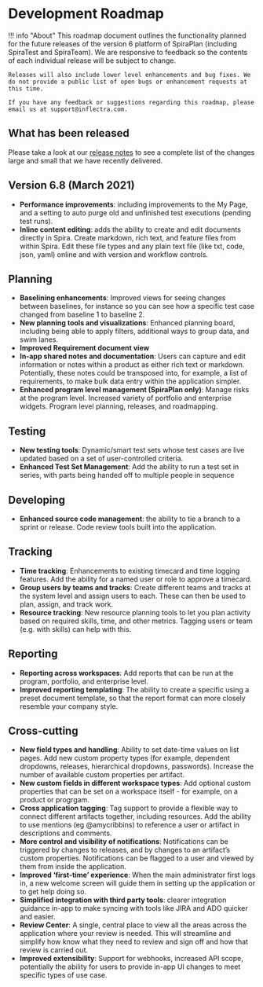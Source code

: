# Development Roadmap

!!! info "About"
    This roadmap document outlines the functionality planned for the future releases of the version 6 platform of SpiraPlan (including SpiraTest and SpiraTeam). We are responsive to feedback so the contents of each individual release will be subject to change.

    Releases will also include lower level enhancements and bug fixes. We do not provide a public list of open bugs or enhancement requests at this time.
    
    If you have any feedback or suggestions regarding this roadmap, please email us at support@inflectra.com.

## What has been released
Please take a look at our [release notes](../release-notes-v6) to see a complete list of the changes large and small that we have recently delivered.

## Version 6.8 (March 2021)
- **Performance improvements**: including improvements to the My Page, and a setting to auto purge old and unfinished test executions (pending test runs).
- **Inline content editing**: adds the ability to create and edit documents directly in Spira. Create markdown, rich text, and feature files from within Spira. Edit these file types and any plain text file (like txt, code, json, yaml) online and with version and workflow controls.

## Planning
- **Baselining enhancements**: Improved views for seeing changes between baselines, for instance so you can see how a specific test case changed from baseline 1 to baseline 2.
- **New planning tools and visualizations**: Enhanced planning board, including being able to apply filters, additional ways to group data, and swim lanes.
- **Improved Requirement document view**
- **In-app shared notes and documentation**: Users can capture and edit information or notes within a product as either rich text or markdown. Potentially, these notes could be transposed into, for example, a list of requirements, to make bulk data entry within the application simpler. 
- **Enhanced program level management (SpiraPlan only)**: Manage risks at the program level. Increased variety of portfolio and enterprise widgets. Program level planning, releases, and roadmapping.

## Testing
- **New testing tools**: Dynamic/smart test sets whose test cases are live updated based on a set of user-controlled criteria.
- **Enhanced Test Set Management**: Add the ability to run a test set in series, with parts being handed off to multiple people in sequence 

## Developing
- **Enhanced source code management**: the ability to tie a branch to a sprint or release. Code review tools built into the application.

## Tracking
- **Time tracking**: Enhancements to existing timecard and time logging features. Add the ability for a named user or role to approve a timecard.
- **Group users by teams and tracks**: Create different teams and tracks at the system level and assign users to each. These can then be used to plan, assign, and track work.
- **Resource tracking**: New resource planning tools to let you plan activity based on required skills, time, and other metrics. Tagging users or team (e.g. with skills) can help with this.

## Reporting
- **Reporting across workspaces**: Add reports that can be run at the program, portfolio, and enterprise level.
- **Improved reporting templating**: The ability to create a specific using a preset document template, so that the report format can more closely resemble your company style.

## Cross-cutting
- **New field types and handling**: Ability to set date-time values on list pages. Add new custom property types (for example, dependent dropdowns, releases, hierarchical dropdowns, passwords). Increase the number of available custom properties per artifact.
- **New custom fields in different workspace types**: Add optional custom properties that can be set on a workspace itself - for example, on a product or progrgam.
- **Cross application tagging**: Tag support to provide a flexible way to connect different artifacts together, including resources. Add the ability to use mentions (eg @amycribbins) to reference a user or artifact in descriptions and comments.
- **More control and visibility of notifications**: Notifications can be triggered by changes to releases, and by changes to an artifact’s custom properties. Notifications can be flagged to a user and viewed by them from inside the application.
- **Improved ‘first-time’ experience**: When the main administrator first logs in, a new welcome screen will guide them in setting up the application or to get help doing so.
- **Simplified integration with third party tools**: clearer integration guidance in-app to make syncing with tools like JIRA and ADO quicker and easier.
- **Review Center**: A single, central place to view all the areas across the application where your review is needed. This will streamline and simplify how know what they need to review and sign off and how that review is carried out.
- **Improved extensibility**: Support for webhooks, increased API scope, potentially the ability for users to provide in-app UI changes to meet specific types of use case.